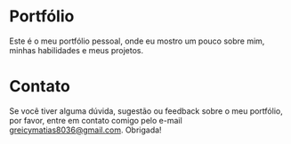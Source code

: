 # Portfólio
Este é o meu portfólio pessoal, onde eu mostro um pouco sobre mim, minhas habilidades e meus projetos.
# Contato
Se você tiver alguma dúvida, sugestão ou feedback sobre o meu portfólio, por favor, entre em contato comigo pelo e-mail greicymatias8036@gmail.com. Obrigada!
